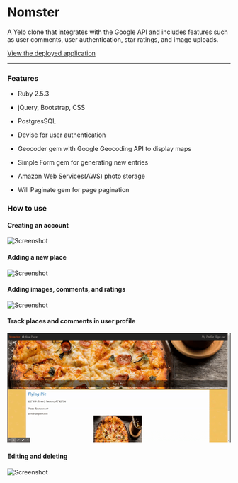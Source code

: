# Nomster

A Yelp clone that integrates with the Google API and includes features such as user comments, user authentication, star ratings, and image uploads.

[View the deployed application](https://nomster-alyssa-redman.herokuapp.com/)

______

### Features

* Ruby 2.5.3

* jQuery, Bootstrap, CSS

* PostgresSQL

* Devise for user authentication

* Geocoder gem with Google Geocoding API to display maps

* Simple Form gem for generating new entries

* Amazon Web Services(AWS) photo storage

* Will Paginate gem for page pagination

### How to use

#### Creating an account
![Screenshot](app/assets/images/create.gif)


#### Adding a new place
![Screenshot](app/assets/images/new.gif)

#### Adding images, comments, and ratings
![Screenshot](app/assets/images/add.gif)

#### Track places and comments in user profile
![Screenshot](app/assets/images/profile.gif)

#### Editing and deleting 
![Screenshot](app/assets/images/editdelete.gif)


